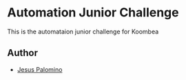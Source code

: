 # Automation Junior Challenge

This is the automataion junior challenge for Koombea

## Author

- [Jesus Palomino](https://github.com/jpalomino10)
